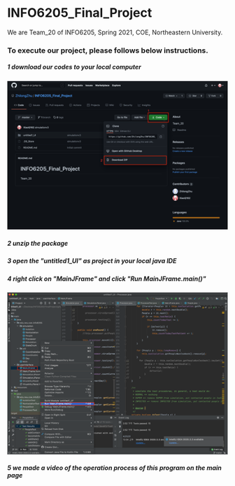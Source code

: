 # INFO6205_Final_Project
We are Team_20 of INFO6205, Spring 2021, COE, Northeastern University. 

### To execute our project, please follows below instructions.

##### 1 download our codes to your local computer

![Find Download](https://github.com/XiaoQ162/TuChuang/blob/main/INFO6205/001.png)

##### 2 unzip the package

##### 3 open the "untitled1_UI" as project in your local java IDE 

##### 4 right click on "MainJFrame" and click "Run MainJFrame.main()"

![Run MainJFrame](https://github.com/XiaoQ162/TuChuang/blob/main/INFO6205/002.png)

##### 5 we made a video of the operation process of this program on the main page

